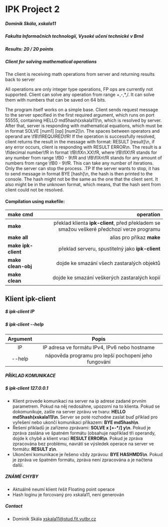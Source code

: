# IPK Project 2
##### Dominik Skála, xskala11
##### Fakulta Informačních technologií, Vysoké učení technické v Brně
##### Results: 20 / 20 points

##### Client for solving mathematical operations

The client is receiving math operations from server and returning results back to server

All operations are only integer type operations, FP ops are currently not supported.
Client can solve any operation from range +,-,*,/.
It can solve them with numbers that can be saved on 64 bits.

The program itself works on a simple base. Client sends request message to the server specified in the first required argument, which runs on port 55555, containing HELLO md5hash(xskala11)\\n, which is resolved by server.
After that, server is responding with mathematical equations, which must be in format SOLVE [num1] [op] [num2]\\n. The spaces between operators and operand are \fB\fIREQUIRED\fR!
If the operation is successfully resolved, client returns the result in the message with format: RESULT [result]\\n, if any error occurs, client is responding with RESULT ERROR\\n. The result is a \fIdecimal number\fR in format \fB\fIXn.XX\fR, where \fB\fIX\fR stands for any number from range \fB0 - 9\fR and \fB\fIXn\fR stands for any amount of numbers from range \fB0 - 9\fR.
This can take any number of iterations. Only the server can stop the process.
.TP
If the server wants to stop, it has to send message in format BYE [hash]\n, the hash is then printed to the console. The hash might not be the same as the one that the client sent. It also might be in the unknown format, which means, that the hash sent from client could not be resolved.



#### Compilation using makefile:

| make cmd | operation |
| :-------------------------- | --------:|
| **make** | překlad klienta **ipk-client**, před překladem se smažou veškeré předchozí verze programu |
| **make all** | alias pro příkaz **make** |
| **make ipk-client** | překlad serveru, spustitelný jako **ipk-client** |
| **make clean-obj** | dojde ke smazání všech zastaralých objektů |
| **make clean** | dojde ke smazání veškerých zastaralých kopií |

## Klient **ipk-client**
##### $ **ipk-client IP**
##### $ **ipk-client --help**

| Argument | Popis |
|:-----:| :-----:|
| IP | IP adresa ve formátu IPv4, IPv6 nebo hostname |
| --help| nápověda programu pro lepší pochopení jeho fungování|

##### **PŘÍKLAD KOMUNIKACE**

##### $ ipk-client 127.0.0.1
* Klient provede komunikaci na server na ip adrese zadané prvním parametrem. Pokud na něj nedosáhne, upozorní na to klienta. Pokud se dokomunikuje, zašle na server zprávu ve tvaru: **HELLO md5hash(xskala11)\n**. Server se poté rozhodne zaslat buď příklad pro vyřešení nebo ukončí komunikaci příkazem: **BYE md5hash\n**.
* Řešení příkladů je zařízeno zprávami: **SOLVE x [+-*/] y\n**. Pokud je zpráva zaslána ve špatném formátu (obsahuje například tři operandy, dojde k chybě a klient vrací **RESULT ERROR\n**. Pokud je zpráva zpracována bez problému, navrátí se výsledek operace na server ve formátu: **RESULT z\n**.
* Ukončení komunikace je řešeno vždy zprávou: **BYE HASHMD5\n**. Pokud je zpráva ve špatném formátu, zpráva není zpracována a je načtena další.



##### **ZNÁMÉ CHYBY**
* Aktuálně neumí klient řešit Floating point operace
* Hash loginu je forcovaný pro xskala11, není generován

##### Contact
* Dominik Skála <xskala11@stud.fit.vutbr.cz>
